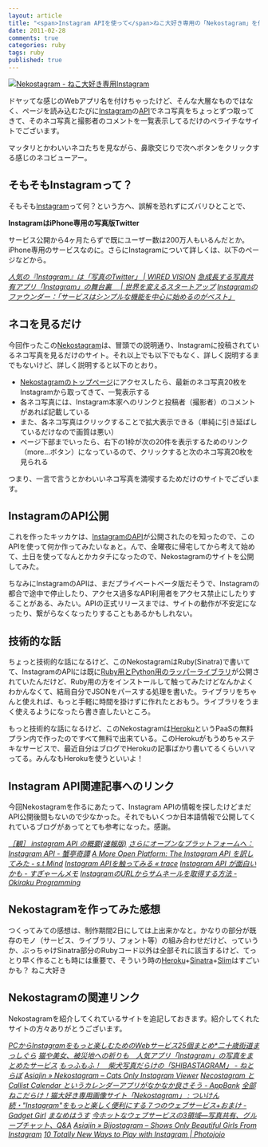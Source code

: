 ```yaml
---
layout: article
title: "<span>Instagram APIを使って</span>ねこ大好き専用の「Nekostagram」を作ってみた"
date: 2011-02-28
comments: true
categories: ruby
tags: ruby
published: true
---
```


[![Nekostagram - ねこ大好き専用Instagram](/assets/2011/02/28/instagram-api-of-exclusive-use-for-cat-lovers-nekostagram-01.png)](http://nekostagram.heroku.com/)

ドヤッてな感じのWebアプリ名を付けちゃったけど、そんな大層なものではなく、ページを読み込むたびに[Instagram](http://instagr.am/)の[API](http://instagram.com/developer/)でネコ写真をちょっとずつ取ってきて、そのネコ写真と撮影者のコメントを一覧表示してるだけのペライチなサイトでございます。

マッタリとかわいいネコたちを見ながら、鼻歌交じりで次へボタンをクリックする感じのネコビューアー。

<!-- READMORE -->


## そもそもInstagramって？

そもそも[Instagram](http://instagr.am/)って何？という方へ、誤解を恐れずにズバリひとことで、

**InstagramはiPhone専用の写真版Twitter**

サービス公開から4ヶ月たらずで既にユーザー数は200万人もいるんだとか。iPhone専用のサービスなのに。さらにInstagramについて詳しくは、以下のページなどから。

<cite>[人気の『Instagram』は「写真のTwitter」 | WIRED VISION](http://wiredvision.jp/news/201010/2010101521.html)</cite>
<cite>[急成長する写真共有アプリ「Instagram」の舞台裏　 | 世界を変えるスタートアップ](http://gendai.ismedia.jp/posts/-/1447)</cite>
<cite>[Instagramのファウンダー：「サービスはシンプルな機能を中心に始めるのがベスト」](http://jp.techcrunch.com/archives/20110203founder-stories-instagram-products/)</cite>


## ネコを見るだけ

今回作ったこの[Nekostagram](http://nekostagram.heroku.com/)は、冒頭での説明通り、Instagramに投稿されているネコ写真を見るだけのサイト。それ以上でも以下でもなく、詳しく説明するまでもないけど、詳しく説明すると以下のとおり。

- [Nekostagramのトップページ](http://nekostagram.heroku.com/)にアクセスしたら、最新のネコ写真20枚をInstagramから取ってきて、一覧表示する
- 各ネコ写真には、Instagram本家へのリンクと投稿者（撮影者）のコメントがあれば記載している
- また、各ネコ写真はクリックすることで拡大表示できる（単純に引き延ばしているだけなので画質は悪い）
- ページ下部までいったら、右下の1枠が次の20件を表示するためのリンク（more...ボタン）になっているので、クリックすると次のネコ写真20枚を見られる

つまり、一言で言うとかわいいネコ写真を満喫するためだけのサイトでございます。


## InstagramのAPI公開

これを作ったキッカケは、[InstagramのAPI](http://instagram.com/developer/)が公開されたのを知ったので、このAPIを使って何か作ってみたいなぁと。んで、金曜夜に帰宅してから考えて始めて、土日を使ってなんとかカタチになったので、Nekostagramのサイトを公開してみた。

ちなみにInstagramのAPIは、まだプライベートベータ版だそうで、Instagramの都合で途中で停止したり、アクセス過多なAPI利用者をアクセス禁止にしたりすることがある、みたい。APIの正式リリースまでは、サイトの動作が不安定になったり、繋がらなくなったりすることもあるかもしれない。


## 技術的な話

ちょっと技術的な話になるけど、このNekostagramはRuby(Sinatra)で書いてて、InstagramのAPIには既に[Ruby用とPython用のラッパーライブラリ](http://instagram.com/developer/libraries/)が公開されていたんだけど、Ruby用の方をインストールして触ってみたけどなんかよくわかんなくて、結局自分でJSONをパースする処理を書いた。ライブラリをちゃんと使えれば、もっと手軽に時間を掛けずに作れたとおもう。ライブラリをうまく使えるようになったら書き直したいところ。

もっと技術的な話になるけど、このNekostagramは[Heroku](/2011/02/09/ruby-heroku-twitter-bot)というPaaSの無料プラン内で作ったのですべて無料で出来ている。このHerokuがもうめちゃステキなサービスで、最近自分はブログでHerokuの記事ばかり書いてるくらいハマってる。みんなもHerokuを使うといいよ！


## Instagram API関連記事へのリンク

今回Nekostagramを作るにあたって、Instagram APIの情報を探したけどまだAPI公開後間もないので少なかった。それでもいくつか日本語情報で公開してくれているブログがあってとても参考になった。感謝。

<cite>[［観］ instagram API の概要(速報版)](http://watcher.moe-nifty.com/memo/2011/02/instagram-api.html)</cite>
<cite>[さらにオープンなプラットフォームへ： Instagram API - 蟹亭奇譚](http://d.hatena.ne.jp/kanimaster/20110208/1297174137)</cite>
<cite>[A More Open Platform: The Instagram API を訳してみた - s.t.Mind](http://d.hatena.ne.jp/satojkovic/20110208/1297175847)</cite>
<cite>[Instagram APIを触ってみる &#171; trace](http://www.mrlittlebig.com/blog/040/)</cite>
<cite>[Instagram API が面白いかも - すぎゃーんメモ](http://d.hatena.ne.jp/sugyan/20110227/1298773953)</cite>
<cite>[InstagramのURLからサムネールを取得する方法 - Okiraku Programming](http://d.hatena.ne.jp/NeoCat/20110225/1298656117)</cite>


## Nekostagramを作ってみた感想

つくってみての感想は、制作期間2日にしては上出来かなと。かなりの部分が既存のモノ（サービス、ライブラリ、フォント等）の組み合わせだけど、っていうか、ぶっちゃけSinatra部分のRubyコード以外は全部それに該当するけど、てっとり早く作ることも時には重要で、そういう時の[Heroku](http://heroku.com/)+[Sinatra](http://www.sinatrarb.com/intro-jp.html)+[Slim](http://slim-lang.com/)はすごいかも？ ねこ大好き


## Nekostagramの関連リンク

Nekostagramを紹介してくれているサイトを追記しておきます。紹介してくれたサイトの方々ありがとうございます。

<cite>[PCからInstagramをもっと楽しむためのWebサービス25個まとめ\*二十歳街道まっしぐら](http://20kaido.com/archives/2720145.html)</cite>
<cite>[猫や美女、被災地への祈りも　人気アプリ「Instagram」の写真をまとめたサービス](http://b.hatena.ne.jp/posts/201104/3594)</cite>
<cite>[もっふもふ！　柴犬写真だらけの「SHIBASTAGRAM」 - ねとらぼ](http://nlab.itmedia.co.jp/nl/posts/1104/07/news011.html)</cite>
<cite>[Asiajin &raquo; Nekostagram &#8211; Cats Only Instagram Viewer](http://asiajin.com/blog/2011/03/01/nekostagram-cats-only-instagram-viewer/)</cite>
<cite>[Necostagram と Callist Calendar というカレンダーアプリがなかなか良さそう - AppBank](http://www.appbank.net/2011/03/01/iphone-news/227697.php)</cite>
<cite>[全部ねこだらけ！猫大好き専用画像サイト「Nekostagram」 : ついけん](http://tuiken.jp/archives/2324339.html)</cite>
<cite>[続・"Instagram"をもっと楽しく便利にする７つのウェブサービス+おまけ - Gadget Girl](http://d.hatena.ne.jp/spring_mao/20110306/1299390981)</cite>
<cite>[まなめはうす](http://homepage1.nifty.com/maname/index.html#070631p3)</cite>
<cite>[今ホットなウェブサービスの3領域―写真共有、グループチャット、Q&A](http://www.ikedahayato.com/?p=2892)</cite>
<cite>[Asiajin &#187; Bijostagram &#8211; Shows Only Beautiful Girls From Instagram](http://asiajin.com/blog/2011/03/10/bijostagram-shows-only-beautiful-girls-from-instagram/)</cite>
<cite>[10 Totally New Ways to Play with Instagram | Photojojo](http://content.photojojo.com/websites/10-rad-new-instagram-apps-and-sites/)</cite>
